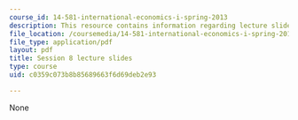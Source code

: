 ```yaml
---
course_id: 14-581-international-economics-i-spring-2013
description: This resource contains information regarding lecture slide 8.
file_location: /coursemedia/14-581-international-economics-i-spring-2013/c0359c073b8b85689663f6d69deb2e93_MIT14_581S13_Lecslides8.pdf
file_type: application/pdf
layout: pdf
title: Session 8 lecture slides
type: course
uid: c0359c073b8b85689663f6d69deb2e93

---
```

None